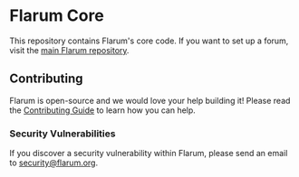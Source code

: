 # Flarum Core

This repository contains Flarum's core code. If you want to set up a forum, visit the [main Flarum repository](https://github.com/flarum/flarum).

## Contributing

Flarum is open-source and we would love your help building it! Please read the [Contributing Guide](https://github.com/flarum/flarum/blob/master/CONTRIBUTING.md) to learn how you can help.

### Security Vulnerabilities

If you discover a security vulnerability within Flarum, please send an email to [security@flarum.org](mailto:security@flarum.org).
